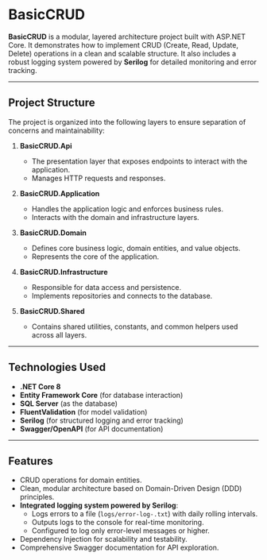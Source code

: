 # BasicCRUD

**BasicCRUD** is a modular, layered architecture project built with ASP.NET Core. It demonstrates how to implement CRUD (Create, Read, Update, Delete) operations in a clean and scalable structure. It also includes a robust logging system powered by **Serilog** for detailed monitoring and error tracking.

---

## Project Structure

The project is organized into the following layers to ensure separation of concerns and maintainability:

1. **BasicCRUD.Api**  
   - The presentation layer that exposes endpoints to interact with the application.
   - Manages HTTP requests and responses.

2. **BasicCRUD.Application**  
   - Handles the application logic and enforces business rules.
   - Interacts with the domain and infrastructure layers.

3. **BasicCRUD.Domain**  
   - Defines core business logic, domain entities, and value objects.
   - Represents the core of the application.

4. **BasicCRUD.Infrastructure**  
   - Responsible for data access and persistence.
   - Implements repositories and connects to the database.

5. **BasicCRUD.Shared**  
   - Contains shared utilities, constants, and common helpers used across all layers.

---

## Technologies Used

- **.NET Core 8**
- **Entity Framework Core** (for database interaction)
- **SQL Server** (as the database)
- **FluentValidation** (for model validation)
- **Serilog** (for structured logging and error tracking)
- **Swagger/OpenAPI** (for API documentation)

---

## Features

- CRUD operations for domain entities.
- Clean, modular architecture based on Domain-Driven Design (DDD) principles.
- **Integrated logging system powered by Serilog**:
  - Logs errors to a file (`logs/error-log-.txt`) with daily rolling intervals.
  - Outputs logs to the console for real-time monitoring.
  - Configured to log only error-level messages or higher.
- Dependency Injection for scalability and testability.
- Comprehensive Swagger documentation for API exploration.
